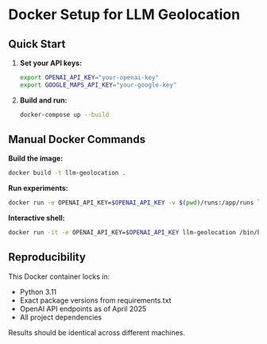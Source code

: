 # Docker Setup for LLM Geolocation

## Quick Start

1. **Set your API keys:**
   ```bash
   export OPENAI_API_KEY="your-openai-key"
   export GOOGLE_MAPS_API_KEY="your-google-key"
   ```

2. **Build and run:**
   ```bash
   docker-compose up --build
   ```

## Manual Docker Commands

**Build the image:**
```bash
docker build -t llm-geolocation .
```

**Run experiments:**
```bash
docker run -e OPENAI_API_KEY=$OPENAI_API_KEY -v $(pwd)/runs:/app/runs llm-geolocation python3 run_experiment.py --method M-2 --eval-set validation-dev-A.csv
```

**Interactive shell:**
```bash
docker run -it -e OPENAI_API_KEY=$OPENAI_API_KEY llm-geolocation /bin/bash
```

## Reproducibility

This Docker container locks in:
- Python 3.11
- Exact package versions from requirements.txt  
- OpenAI API endpoints as of April 2025
- All project dependencies

Results should be identical across different machines. 
